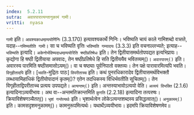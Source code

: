 ```yaml
---
index:  5.2.11
sutra:  अवारपारात्यन्तानुकामं गामी।
vritti:  nyasa
---
```


`गामी` इति। `आवश्यकाधमण्र्ययोर्णिनिः` (3.3.170) इत्यावश्यकार्थे णिनिः। भविष्यति चायं काले गामिशब्दो वत्र्तते, यदाह--`गमिष्यतीति गामी`। सा च भविष्यति वृत्तिः `भविष्यति गम्यादयः` (3.3.3) इति वचनाल्लभ्यते; इत्याह--`भविष्यति` इत्यादि। `अकेनोर्भविष्यदाधमण्र्ययोरिति षष्ठीप्रतिषेधः` इति। तेन द्वितीयासमर्थतोपपद्यत इत्यभिप्रायः। कृद्योगा हि षष्ठी द्वितीयाया अपवादः, तेन षष्ठीप्रतिषेधे हि सति द्वितीययैव भवितव्यम्()। `अवारपारम्()` इति। अवारस्य पारमिति षष्ठीसमासोऽयम्()। वा च षष्ठ्याः पूर्वनिपातो वक्तव्यः। तेन पक्षे पारावारमित्यपि भवति। 
`विगृहीतादपि` इति। [`भवति`-मुद्रितः पाठः] `विपरीताच्च` इति। कथं पुनरधिकारादेव द्वितीयासमर्थविभक्तौ लब्धायामिहाधिकं द्वितीयोपादानं कृतम्()? एतेन तदधिकस्य विधिर्भवतीति सूचितम्()। तेन विगृहीताद्विपरीताच्च प्रत्यय उपपद्यते। `अत्यन्तम्()` इति। अन्तस्याभावोऽत्ययो वेति। `अव्ययं विभक्ति` (2.1.6) इत्यादिनाऽव्ययीभावः। अथ वा--अन्तमतिक्रान्तमिति `कुगति` (2.2.18) इत्यादिना तत्परुषः। क्रियाविशेषणञ्चैतत्()। `भृशं गन्तेत्यर्थः` इति। भृशार्थत्वेन लोकेऽत्यन्तशब्दस्य प्रसिद्धत्वात्()। `अनुकामम्()` इति। कामसदृशमनुकामम्()। कामनुरूपमित्यर्थः। यथार्थेऽव्ययीभावः। इदमपि क्रियाविशेषणमेव॥
